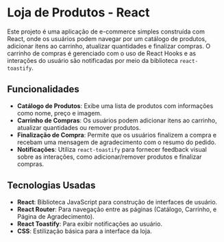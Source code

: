 # Loja de Produtos - React

Este projeto é uma aplicação de e-commerce simples construída com React, onde os usuários podem navegar por um catálogo de produtos, adicionar itens ao carrinho, atualizar quantidades e finalizar compras. O carrinho de compras é gerenciado com o uso de React Hooks e as interações do usuário são notificadas por meio da biblioteca `react-toastify`.

## Funcionalidades

- **Catálogo de Produtos**: Exibe uma lista de produtos com informações como nome, preço e imagem.
- **Carrinho de Compras**: Os usuários podem adicionar itens ao carrinho, atualizar quantidades ou remover produtos.
- **Finalização de Compra**: Permite que os usuários finalizem a compra e recebam uma mensagem de agradecimento com o resumo do pedido.
- **Notificações**: Utiliza `react-toastify` para fornecer feedback visual sobre as interações, como adicionar/remover produtos e finalizar compras.

## Tecnologias Usadas

- **React**: Biblioteca JavaScript para construção de interfaces de usuário.
- **React Router**: Para navegação entre as páginas (Catálogo, Carrinho, e Página de Agradecimento).
- **React Toastify**: Para exibir notificações ao usuário.
- **CSS**: Estilização básica para a interface da loja.

